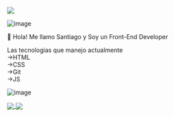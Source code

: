 <img align="center" src="https://external-content.duckduckgo.com/iu/?u=https%3A%2F%2Fi.pinimg.com%2Foriginals%2F41%2F7e%2Fbe%2F417ebee986aec41629278b1e04cfbfe9.gif&f=1&nofb=1">




![image](https://user-images.githubusercontent.com/77351885/114696164-c0776180-9cf2-11eb-9aec-3a7c74a837c7.png)


:wave: Hola! Me llamo Santiago y Soy un Front-End Developer

Las tecnologias que manejo actualmente <br/>
->HTML <br/>
->CSS  <br/>
->Git  <br/>
->JS   <br/>

![image](https://user-images.githubusercontent.com/77351885/114696195-c8cf9c80-9cf2-11eb-92cd-2471318b89a6.png)





<a href="https://github.com/t0uu/github-readme-stats">
<img align="center" src="https://github-readme-stats.vercel.app/api?username=t0uu&show_icons=true&theme=dark" />
</a>

<a href="https://github.com/t0uu/convoychat">
<img align="center" src="https://github-readme-stats.vercel.app/api/top-langs/?username=t0uu&layout=compact" />
  </a>

